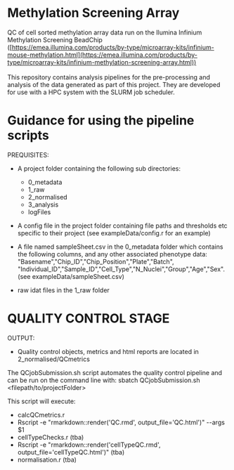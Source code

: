 # Methylation Screening Array
QC of cell sorted methylation array data run on the Ilumina Infinium Methylation Screening BeadChip \
([https://emea.illumina.com/products/by-type/microarray-kits/infinium-mouse-methylation.html](https://emea.illumina.com/products/by-type/microarray-kits/infinium-methylation-screening-array.html))
\
\
This repository contains analysis pipelines for the pre-processing and analysis of the data generated as part of this project. They are developed for use with a HPC system with the SLURM job scheduler.


# Guidance for using the pipeline scripts

PREQUISITES: 
* A project folder containing the following sub directories:
  * 0_metadata
  * 1_raw
  * 2_normalised
  * 3_analysis
  * logFiles
  
* A config file in the project folder containing file paths and thresholds etc specific to their project (see exampleData/config.r for an example)

* A file named sampleSheet.csv in the 0_metadata folder which contains the following columns, and any other associated phenotype data:
    "Basename","Chip_ID","Chip_Position","Plate","Batch", "Individual_ID","Sample_ID","Cell_Type","N_Nuclei","Group","Age","Sex". (see exampleData/sampleSheet.csv)
    
* raw idat files in the 1_raw folder



# QUALITY CONTROL STAGE

OUTPUT: 
* Quality control objects, metrics and html reports are located in 2_normalised/QCmetrics


The QCjobSubmission.sh script automates the quality control pipeline and can be run on the command line with:
sbatch QCjobSubmission.sh <filepath/to/projectFolder>

This script will execute:
* calcQCmetrics.r
* Rscript -e "rmarkdown::render('QC.rmd', output_file='QC.html')" --args $1
* cellTypeChecks.r (tba)
* Rscript -e "rmarkdown::render('cellTypeQC.rmd', output_file='cellTypeQC.html')" (tba)
* normalisation.r (tba)



